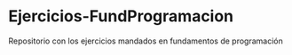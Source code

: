 # Ejercicios-FundProgramacion
Repositorio con los ejercicios mandados en fundamentos de programación
